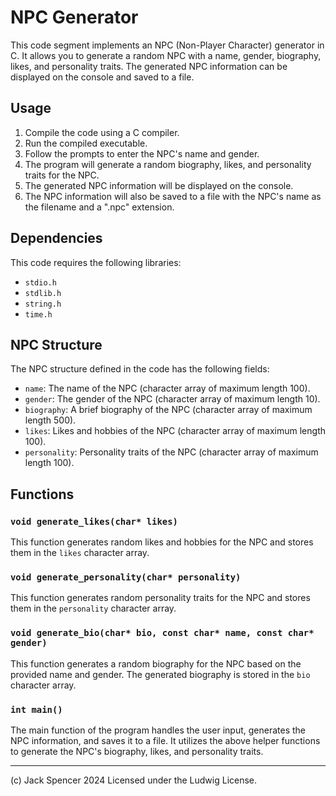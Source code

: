 # NPC Generator

This code segment implements an NPC (Non-Player Character) generator in C. It allows you to generate a random NPC with a name, gender, biography, likes, and personality traits. The generated NPC information can be displayed on the console and saved to a file.

## Usage

1. Compile the code using a C compiler.
2. Run the compiled executable.
3. Follow the prompts to enter the NPC's name and gender.
4. The program will generate a random biography, likes, and personality traits for the NPC.
5. The generated NPC information will be displayed on the console.
6. The NPC information will also be saved to a file with the NPC's name as the filename and a ".npc" extension.

## Dependencies

This code requires the following libraries:

- `stdio.h`
- `stdlib.h`
- `string.h`
- `time.h`

## NPC Structure

The NPC structure defined in the code has the following fields:

- `name`: The name of the NPC (character array of maximum length 100).
- `gender`: The gender of the NPC (character array of maximum length 10).
- `biography`: A brief biography of the NPC (character array of maximum length 500).
- `likes`: Likes and hobbies of the NPC (character array of maximum length 100).
- `personality`: Personality traits of the NPC (character array of maximum length 100).

## Functions

### `void generate_likes(char* likes)`

This function generates random likes and hobbies for the NPC and stores them in the `likes` character array.

### `void generate_personality(char* personality)`

This function generates random personality traits for the NPC and stores them in the `personality` character array.

### `void generate_bio(char* bio, const char* name, const char* gender)`

This function generates a random biography for the NPC based on the provided name and gender. The generated biography is stored in the `bio` character array.

### `int main()`

The main function of the program handles the user input, generates the NPC information, and saves it to a file. It utilizes the above helper functions to generate the NPC's biography, likes, and personality traits.

---

(c) Jack Spencer 2024
Licensed under the Ludwig License.
